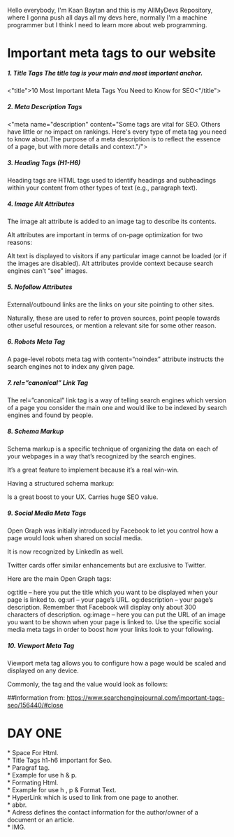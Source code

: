 Hello everybody, I'm Kaan Baytan and this is my AllMyDevs Repository, where I gonna push all days all my devs here, normally I'm a machine programmer but I think I need to learn more about web programming.

<h1>Important meta tags to our website </h1>
<h5>1. Title Tags The title tag is your main and most important anchor.</h5>
<"title">10 Most Important Meta Tags You Need to Know for SEO<"/title">

<h5>2. Meta Description Tags</h5>
<"meta name="description" content="Some tags are vital for SEO. Others have little or no impact on rankings. Here's every type of meta tag you need to know about.The purpose of a meta description is to reflect the essence of a page, but with more details and context."/">

<h5>3. Heading Tags (H1-H6)</h5>
Heading tags are HTML tags used to identify headings and subheadings within your content from other types of text (e.g., paragraph text).

<h5>4. Image Alt Attributes</h5>
The image alt attribute is added to an image tag to describe its contents.

Alt attributes are important in terms of on-page optimization for two reasons:

Alt text is displayed to visitors if any particular image cannot be loaded (or if the images are disabled).
Alt attributes provide context because search engines can’t “see” images.

<h5>5. Nofollow Attributes</h5>
External/outbound links are the links on your site pointing to other sites.

Naturally, these are used to refer to proven sources, point people towards other useful resources, or mention a relevant site for some other reason.

<h5>6. Robots Meta Tag</h5>
A page-level robots meta tag with content=“noindex” attribute instructs the search engines not to index any given page.

<h5>7. rel=”canonical” Link Tag</h5>
The rel=”canonical” link tag is a way of telling search engines which version of a page you consider the main one and would like to be indexed by search engines and found by people.

<h5>8. Schema Markup</h5>
Schema markup is a specific technique of organizing the data on each of your webpages in a way that’s recognized by the search engines.

It’s a great feature to implement because it’s a real win-win.

Having a structured schema markup:

Is a great boost to your UX.
Carries huge SEO value.

<h5>9. Social Media Meta Tags</h5>
Open Graph was initially introduced by Facebook to let you control how a page would look when shared on social media.

It is now recognized by LinkedIn as well.

Twitter cards offer similar enhancements but are exclusive to Twitter.

Here are the main Open Graph tags:

og:title – here you put the title which you want to be displayed when your page is linked to.
og:url – your page’s URL.
og:description – your page’s description. Remember that Facebook will display only about 300 characters of description.
og:image – here you can put the URL of an image you want to be shown when your page is linked to.
Use the specific social media meta tags in order to boost how your links look to your following.

<h5>10. Viewport Meta Tag</h5>
Viewport meta tag allows you to configure how a page would be scaled and displayed on any device.

Commonly, the tag and the value would look as follows:

<meta name="viewport" content="width=device-width, initial-scale=1"/>

##Information from:
https://www.searchenginejournal.com/important-tags-seo/156440/#close

<h1> DAY ONE </h1>
<p>
* Space For Html. <br>
* Title Tags h1-h6 important for Seo.<br>
* Paragraf tag.<br>
* Example for use h & p.<br>
* Formating Html.<br>
* Example for use h , p & Format Text.<br>
* HyperLink which is used to link from one page to another.<br>
* abbr.<br>
* Adress defines the contact information for the author/owner of a document or an article.<br>
* IMG.
</p>

